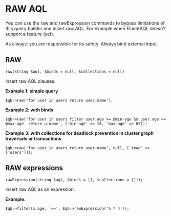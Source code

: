 # RAW AQL
You can use the raw and rawExpression commands to bypass limitations of this query builder and insert raw AQL.
For example when FluentAQL doesn't support a feature (yet). 

As always: you are responsible for its safety. Always bind external input.

## RAW
```
raw(string $aql, $binds = null, $collections = null)
```
Insert raw AQL clauses.

**Example 1: simple query**
```
$qb->raw('for user in users return user.name');
``` 

**Example 2: with binds**
```
$qb->raw('for user in users filter user.age >= @min-age && user.age <= @max-age  return u.name', ['min-age' => 18, 'max-age' => 65]);
``` 

**Example 3: with collections for deadlock prevention in cluster graph traversals or transactions**
```
$qb->raw('for user in users return user.name', null, ['read' => ['users']]);
``` 

## RAW expressions
```
rawExpression(string $aql, $binds = [], $collections = []));
``` 
Insert raw AQL as an expression.

**Example:**
```
$qb->filter(x.age, '==', $qb->rawExpression('5 * 4'));
``` 

